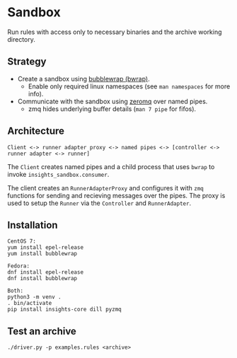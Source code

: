 Sandbox
=======
Run rules with access only to necessary binaries and the archive working
directory.


Strategy
--------
- Create a sandbox using [bubblewrap (bwrap)](https://github.com/containers/bubblewrap).
    - Enable only required linux namespaces (see `man namespaces` for more info).
- Communicate with the sandbox using [zeromq](https://zeromq.org/languages/python/) over named pipes.
    - zmq hides underlying buffer details (`man 7 pipe` for fifos).


Architecture
------------
```
Client <-> runner adapter proxy <-> named pipes <-> [controller <-> runner adapter <-> runner]
```

The `Client` creates named pipes and a child process that uses `bwrap` to
invoke `insights_sandbox.consumer`.

The client creates an `RunnerAdapterProxy` and configures it with `zmq`
functions for sending and recieving messages over the pipes. The proxy is
used to setup the `Runner` via the `Controller` and `RunnerAdapter`.


Installation
------------
```
CentOS 7:
yum install epel-release
yum install bubblewrap

Fedora:
dnf install epel-release
dnf install bubblewrap

Both:
python3 -m venv .
. bin/activate
pip install insights-core dill pyzmq

```


Test an archive
------------
```
./driver.py -p examples.rules <archive>
```
